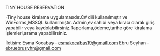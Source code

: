 TINY HOUSE RESERVATION



-Tiny house kiralama uygulamasıdır.C# dili kullanılmıştır ve WinForms,MSSQL kullanılmıştır.
Admin,ev sahibi veya kiracı olarak giriş yapabilir veya kaydolabilirsiniz.Raporlama,ödeme,tarihe göre kiralama işlemleri,arama yapabilirsiniz.


İletişim: 
Esma Kocabaş - esmakocabas19@gmail.com
Ebru Seyhan - ebruebrusyhn@gmail.com 
